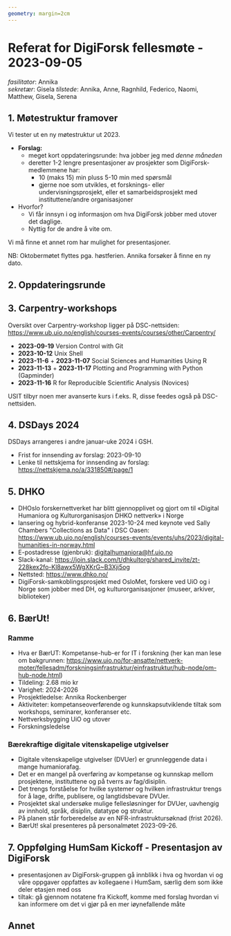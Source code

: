 ```yaml
---
geometry: margin=2cm
---
```


# Referat for DigiForsk fellesmøte - 2023-09-05

*fasilitator*: Annika   
*sekretær*: Gisela 
*tilstede*: Annika, Anne, Ragnhild, Federico, Naomi, Matthew, Gisela, Serena

## 1. Møtestruktur framover

 Vi tester ut en ny møtestruktur ut 2023.
 
- **Forslag:**
  - meget kort oppdateringsrunde: hva jobber jeg med *denne måneden*
  - deretter 1-2 lengre presentasjoner av prosjekter som DigiForsk-medlemmene har:
    - 10 (maks 15) min pluss 5-10 min med spørsmål
    - gjerne noe som utvikles, et forsknings- eller undervisningsprosjekt, eller et samarbeidsprosjekt med instituttene/andre organisasjoner
- Hvorfor?
  - Vi får innsyn i og informasjon om hva DigiForsk jobber med utover det daglige.
  - Nyttig for de andre å vite om.

Vi må finne et annet rom har mulighet for presentasjoner.

NB: Oktobermøtet flyttes pga. høstferien.  Annika forsøker å finne en ny dato.

## 2. Oppdateringsrunde

## 3. Carpentry-workshops

Oversikt over Carpentry-workshop ligger på DSC-nettsiden: https://www.ub.uio.no/english/courses-events/courses/other/Carpentry/

- **2023-09-19** Version Control with Git
- **2023-10-12** Unix Shell
- **2023-11-6** + **2023-11-07** Social Sciences and Humanities Using R
- **2023-11-13** + **2023-11-17** Plotting and Programming with Python (Gapminder)
- **2023-11-16** R for Reproducible Scientific Analysis (Novices)

USIT tilbyr noen mer avanserte kurs i f.eks. R, disse feedes også på DSC-nettsiden.


## 4. DSDays 2024

DSDays arrangeres i andre januar-uke 2024 i GSH.

- Frist for innsending av forslag: 2023-09-10
- Lenke til nettskjema for innsending av forslag: https://nettskjema.no/a/331850#/page/1

## 5. DHKO

- DHOslo forskernettverket har blitt gjennopplivet og gjort om til «Digital Humaniora og Kulturorganisasjon DHKO nettverk» i Norge
- lansering og hybrid-konferanse 2023-10-24 med keynote ved Sally Chambers "Collections as Data" i DSC Oasen: https://www.ub.uio.no/english/courses-events/events/uhs/2023/digital-humanities-in-norway.html
- E-postadresse (gjenbruk): digitalhumaniora@hf.uio.no
- Slack-kanal: https://join.slack.com/t/dhkultorg/shared_invite/zt-228kex2fo-Kl8awx5WgXKrG~B3Xji5og 
- Nettsted: https://www.dhko.no/
- DigiForsk-samkoblingsprosjekt med OsloMet, forskere ved UiO og i Norge som jobber med DH, og kulturorganisasjoner (museer, arkiver, biblioteker)

## 6. BærUt!

### Ramme

- Hva er BærUT: Kompetanse-hub-er for IT i forskning (her kan man lese om bakgrunnen: https://www.uio.no/for-ansatte/nettverk-moter/fellesadm/forskningsinfrastruktur/einfrastruktur/hub-node/om-hub-node.html)
- Tildeling: 2.68 mio kr
- Varighet: 2024-2026
- Prosjektledelse: Annika Rockenberger
- Aktiviteter: kompetanseoverførende og kunnskapsutviklende tiltak som workshops, seminarer, konferanser etc.
- Nettverksbygging UiO og utover
- Forskningsledelse

### Bærekraftige digitale vitenskapelige utgivelser

- Digitale vitenskapelige utgivelser (DVUer) er grunnleggende data i mange humaniorafag.
- Det er en mangel på overføring av kompetanse og kunnskap mellom prosjektene, instituttene og på tverrs av fag/disiplin.
- Det trengs forståelse for hvilke systemer og hvilken infrastruktur trengs for å lage, drifte, publisere, og langtidsbevare DVUer.
- Prosjektet skal undersøke mulige fellesløsninger for DVUer, uavhengig av innhold, språk, disiplin, datatype og struktur.
- På planen står forberedelse av en NFR-infrastruktursøknad (frist 2026).
- BærUt! skal presenteres på personalmøtet 2023-09-26.

## 7. Oppfølging HumSam Kickoff - Presentasjon av DigiForsk

- presentasjonen av DigiForsk-gruppen gå innblikk i hva og hvordan vi og våre oppgaver oppfattes av kollegaene i HumSam, særlig dem som ikke deler etasjen med oss
- tiltak: gå gjennom notatene fra Kickoff, komme med forslag hvordan vi kan informere om det vi gjør på en mer iøynefallende måte

## Annet

